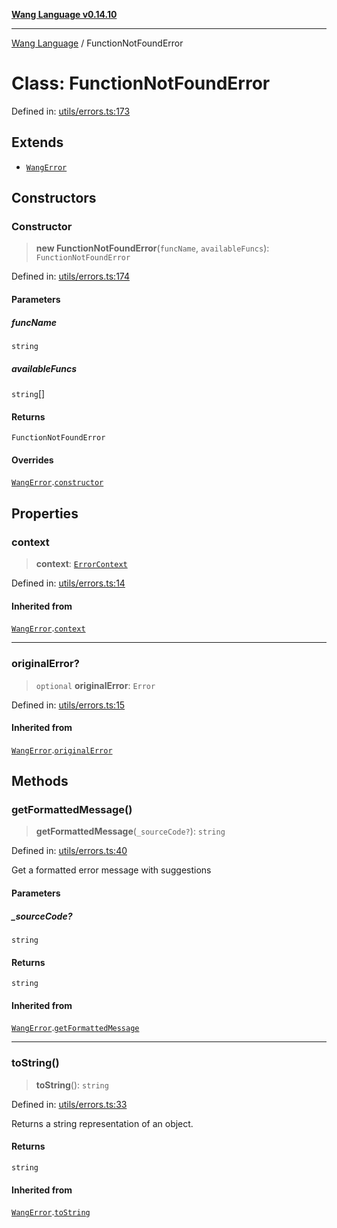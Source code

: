 [**Wang Language v0.14.10**](../README.md)

***

[Wang Language](../globals.md) / FunctionNotFoundError

# Class: FunctionNotFoundError

Defined in: [utils/errors.ts:173](https://github.com/artpar/wang/blob/61b057ca9085041eb45870b6832c37fc9af1ff26/src/utils/errors.ts#L173)

## Extends

- [`WangError`](WangError.md)

## Constructors

### Constructor

> **new FunctionNotFoundError**(`funcName`, `availableFuncs`): `FunctionNotFoundError`

Defined in: [utils/errors.ts:174](https://github.com/artpar/wang/blob/61b057ca9085041eb45870b6832c37fc9af1ff26/src/utils/errors.ts#L174)

#### Parameters

##### funcName

`string`

##### availableFuncs

`string`[]

#### Returns

`FunctionNotFoundError`

#### Overrides

[`WangError`](WangError.md).[`constructor`](WangError.md#constructor)

## Properties

### context

> **context**: [`ErrorContext`](../interfaces/ErrorContext.md)

Defined in: [utils/errors.ts:14](https://github.com/artpar/wang/blob/61b057ca9085041eb45870b6832c37fc9af1ff26/src/utils/errors.ts#L14)

#### Inherited from

[`WangError`](WangError.md).[`context`](WangError.md#context)

***

### originalError?

> `optional` **originalError**: `Error`

Defined in: [utils/errors.ts:15](https://github.com/artpar/wang/blob/61b057ca9085041eb45870b6832c37fc9af1ff26/src/utils/errors.ts#L15)

#### Inherited from

[`WangError`](WangError.md).[`originalError`](WangError.md#originalerror)

## Methods

### getFormattedMessage()

> **getFormattedMessage**(`_sourceCode?`): `string`

Defined in: [utils/errors.ts:40](https://github.com/artpar/wang/blob/61b057ca9085041eb45870b6832c37fc9af1ff26/src/utils/errors.ts#L40)

Get a formatted error message with suggestions

#### Parameters

##### \_sourceCode?

`string`

#### Returns

`string`

#### Inherited from

[`WangError`](WangError.md).[`getFormattedMessage`](WangError.md#getformattedmessage)

***

### toString()

> **toString**(): `string`

Defined in: [utils/errors.ts:33](https://github.com/artpar/wang/blob/61b057ca9085041eb45870b6832c37fc9af1ff26/src/utils/errors.ts#L33)

Returns a string representation of an object.

#### Returns

`string`

#### Inherited from

[`WangError`](WangError.md).[`toString`](WangError.md#tostring)
